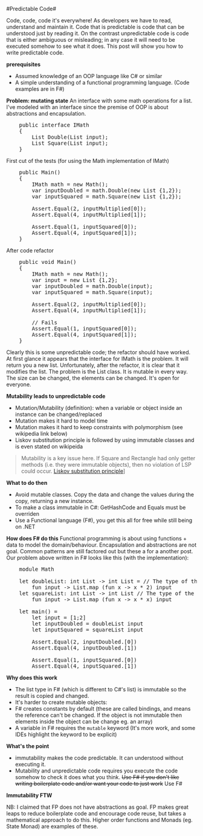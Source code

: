 #Predictable Code#

Code, code, code it's everywhere! As developers we have to read, understand and maintain it. Code that is predictable is code that can be understood just by reading it. On the contrast unpredictable code is code that is either ambiguous or misleading; in any case it will need to be executed somehow to see what it does. This post will show you how to write predictable code. 

**prerequisites**
- Assumed knowledge of an OOP language like C# or similar 
- A simple understanding of a functional programming language. (Code examples are in F#)

**Problem: mutating state**
An interface with some math operations for a list. I've modeled with an interface since the premise of OOP is about abstractions and encapsulation. 
<pre lang="csharp">
    public interface IMath
    {
        List<int> Double(List<int> input);
        List<int> Square(List<int> input);
    }
</pre>
    
First cut of the tests (for using the Math implementation of IMath)
<pre lang="csharp">
    public Main() 
    {
        IMath math = new Math();
        var inputDoubled = math.Double(new List<int> {1,2});
        var inputSquared = math.Square(new List<int> {1,2});

        Assert.Equal(2, inputMultiplied[0]);
        Assert.Equal(4, inputMultiplied[1]);

        Assert.Equal(1, inputSquared[0]);
        Assert.Equal(4, inputSquared[1]);
    }
</pre>

After code refactor
<pre lang="csharp">
    public void Main()
    {
        IMath math = new Math();
        var input = new List<int> {1,2};
        var inputDoubled = math.Double(input);
        var inputSquared = math.Square(input);

        Assert.Equal(2, inputMultiplied[0]);
        Assert.Equal(4, inputMultiplied[1]);

        // Fails
        Assert.Equal(1, inputSquared[0]);
        Assert.Equal(4, inputSquared[1]);
    }
</pre>

Clearly this is some unpredictable code; the refactor should have worked. At first glance it appears that the interface for IMath is the problem. It will return you a new list. Unfortunately, after the refactor, it is clear that it modifies the list. The problem is the List class. It is mutable in every way. The size can be changed, the elements can be changed. It's open for everyone. 

**Mutability leads to unpredictable code**
- Mutation/Mutability (definition): when a variable or object inside an instance can be changed/replaced 
- Mutation makes it hard to model time
- Mutation makes it hard to keep constraints with polymorphism (see wikipedia link below)
- Liskov substitution principle is followed by using immutable classes and is even stated on wikipeida 
> Mutability is a key issue here. If Square and Rectangle had only getter methods (i.e. they were immutable objects), then no violation of LSP could occur.
[Liskov substitution principle](https://en.wikipedia.org/wiki/Liskov_substitution_principle)]  

**What to do then**
- Avoid mutable classes. Copy the data and change the values during the copy, returning a new instance.
- To make a class immutable in C#: GetHashCode and Equals must be overriden
- Use a Functional language (F#), you get this all for free while still being on .NET

**How does F# do this**
Functional programming is about using functions + data to model the domain/behaviour. Encapsulation and abstractions are not goal. Common patterns are still factored out but these a for a another post. Our problem above written in F# looks like this (with the implementation):  
<pre lang="fsharp">
    module Math

    let doubleList: int List -> int List = // The type of the function. It takes a list of ints and returns a list of ints
        fun input -> List.map (fun x -> x * 2) input
    let squareList: int List -> int List // The type of the function. It takes a list of ints and returns a list of ints
        fun input -> List.map (fun x -> x * x) input

    let main() = 
        let input = [1;2]
        let inputDoubled = doubleList input
        let inputSquared = squareList input 

        Assert.Equal(2, inputDoubled.[0])
        Assert.Equal(4, inputDoubled.[1])

        Assert.Equal(1, inputSquared.[0])
        Assert.Equal(4, inputSquared.[1])
</pre>

**Why does this work**
- The list type in F# (which is different to C#'s list) is immutable so the result is copied and changed.
- It's harder to create mutable objects:
- F# creates constants by default (these are called bindings, and means the reference can't be changed. If the object is not immutable then elements inside the object can be change eg. an array)
- A variable in F# requires the ``mutable`` keyword (It's more work, and some IDEs highlight the keyword to be explicit)

**What's the point**
- immutability makes the code predictable. It can understood without executing it.  
- Mutability and unpredictable code requires you execute the code somehow to check it does what you think. 
~~Use F# if you don't like writing boilerplate code and/or want your code to just work~~ Use F#
  
**Immutability FTW**

NB: I claimed that FP does not have abstractions as goal. FP makes great leaps to reduce boilerplate code and encourage code reuse, but takes a mathematical approach to do this. Higher order functions and Monads (eg. State Monad) are examples of these.